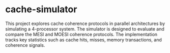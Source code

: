 # cache-simulator
This project explores cache coherence protocols in parallel architectures by simulating a 4-processor system. The simulator is designed to evaluate and compare the MESI and MOESI coherence protocols. The implementation tracks key statistics such as cache hits, misses, memory transactions, and coherence signals.
